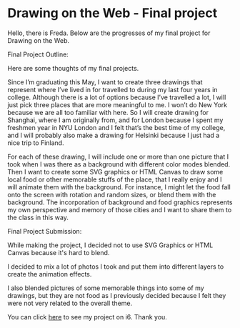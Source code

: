 # Drawing on the Web - Final project


Hello, there is Freda. Below are the progresses of my final project for Drawing on the Web.

Final Project Outline:

Here are some thoughts of my final projects.

Since I’m graduating this May, I want to  create three drawings that represent where I’ve lived in for travelled to during my last four years in college. Although there is a lot of options because I’ve travelled a lot, I will just pick three places that are more meaningful to me. I won’t do New York because we are all too familiar with here. So I will create drawing for Shanghai, where I am originally from, and for London because I spent my freshmen year in NYU London and I felt that’s the best time of my college, and I will probably also make a drawing for Helsinki because I just had a nice trip to Finland.

For each of these drawing, I will include one or more than one picture that I took when I was there as a background with different color modes blended. Then I want to create some SVG graphics or HTML Canvas to draw some local food or other memorable stuffs of the place, that I really enjoy and I will animate them with the background. For instance, I might let the food fall onto the screen with rotation and random sizes, or blend them with the background. The incorporation of background and food graphics represents my own perspective and memory of those cities and I want to share them to the class in this way.

Final Project Submission:

While making the project, I decided not to use SVG Graphics or HTML Canvas because it's hard to blend.

I decided to mix a lot of photos I took and put them into different layers to create the animation effects.

I also blended pictures of some memorable things into some of my drawings, but they are not food as I previously decided because I felt they were not very related to the overall theme.

You can click [here](https://i6.cims.nyu.edu/~yl2587/drawing/FinalProject/) to see my project on i6. Thank you.
